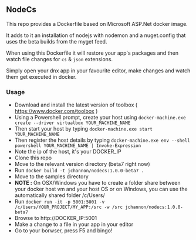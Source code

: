 ## NodeCs

This repo provides a Dockerfile based on Microsoft ASP.Net docker image.

It adds to it an installation of nodejs with nodemon and a nuget.config that uses the beta builds from the myget feed.

When using this Dockerfile it will restore your app's packages and then watch file changes for `cs` & `json` extensions.

Simply open your dnx app in your favourite editor, make changes and watch them get executed in docker.

### Usage

* Download and install the latest version of toolbox ( https://www.docker.com/toolbox )
* Using a Powershell prompt, create your host using `docker-machine.exe create --driver virtualbox YOUR_MACHINE_NAME`
* Then start your host by typing `docker-machine.exe start YOUR_MACHINE_NAME`
* Then register the host details by typing `docker-machine.exe env --shell powershell YOUR_MACHINE_NAME | Invoke-Expression`
* Note the ip of the host, it's your DOCKER_IP
* Clone this repo
* Move to the relevant version directory (beta7 right now)
* Run `docker build -t jchannon/nodecs:1.0.0-beta7 .`
* Move to the samples directory
* **NOTE :** On OSX/Windows you have to create a folder share between your docker host vm and your host OS or on Windows, you can use the automatically shared folder /c/Users/
* Run `docker run -it -p 5001:5001 -v /c/Users/YOUR_PROJECT/MY_APP:/src -w /src jchannon/nodecs:1.0.0-beta7`
* Browse to http://DOCKER_IP:5001
* Make a change to a file in your app in your editor
* Go to your borwser, press F5 and bingo!
